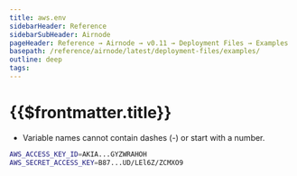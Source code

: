 ```yaml
---
title: aws.env
sidebarHeader: Reference
sidebarSubHeader: Airnode
pageHeader: Reference → Airnode → v0.11 → Deployment Files → Examples
basepath: /reference/airnode/latest/deployment-files/examples/
outline: deep
tags:
---
```


<VersionWarning/>

<PageHeader/>

<SearchHighlight/>

<FlexStartTag/>

# {{$frontmatter.title}}

- Variable names cannot contain dashes (-) or start with a number.

```sh
AWS_ACCESS_KEY_ID=AKIA...GYZWRAHOH
AWS_SECRET_ACCESS_KEY=B87...UD/LEl6Z/ZCMXO9
```

<FlexEndTag/>
